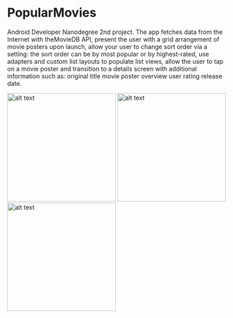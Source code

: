 # PopularMovies
Android Developer Nanodegree 2nd project. 
The app fetches data from the Internet with theMovieDB API, 
present the user with a grid arrangement of movie posters upon launch, 
allow your user to change sort order via a setting: the sort order can be by most popular or by highest-rated, 
use adapters and custom list layouts to populate list views, 
allow the user to tap on a movie poster and transition to a details screen with additional information such as:
original title
movie poster 
overview 
user rating
release date.

<img src="https://user-images.githubusercontent.com/36941009/46923051-28844a00-cfc7-11e8-8d25-9d5dbfc5f473.png" alt="alt text" width="250"> <img src="https://user-images.githubusercontent.com/36941009/46923053-2ae6a400-cfc7-11e8-9057-b208d19860a9.png" alt="alt text" width="250"> <img src="https://user-images.githubusercontent.com/36941009/47055262-4e4a5400-d16b-11e8-9e20-c9363d972b4d.png" alt="alt text" width="250">


